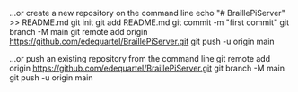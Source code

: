 …or create a new repository on the command line
echo "# BraillePiServer" >> README.md
git init
git add README.md
git commit -m "first commit"
git branch -M main
git remote add origin https://github.com/edequartel/BraillePiServer.git
git push -u origin main

…or push an existing repository from the command line
git remote add origin https://github.com/edequartel/BraillePiServer.git
git branch -M main
git push -u origin main
